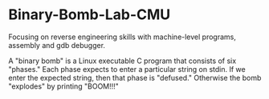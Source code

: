 # Binary-Bomb-Lab-CMU

Focusing on reverse engineering skills with machine-level programs, assembly and gdb debugger. 

A "binary bomb" is a Linux executable C program that consists of six "phases." Each phase expects to enter a particular string on stdin. If we enter the expected string, then that phase is "defused."  Otherwise the bomb "explodes" by printing "BOOM!!!"
